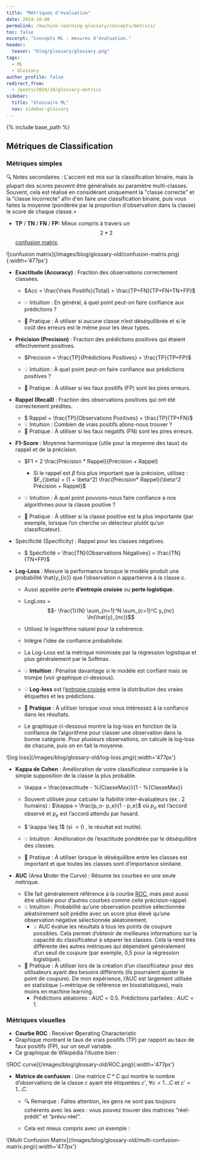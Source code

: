 ```yaml
---
title: "Métriques d'évaluation"
date: 2024-10-08
permalink: /machine-learning-glossary/concepts/metrics/
toc: false
excerpt: "Concepts ML : mesures d'évaluation."
header: 
  teaser: "blog/glossary/glossary.png"
tags:
  - ML
  - Glossary
author_profile: false
redirect_from: 
  - /posts/2024/10/glossary-metrics
sidebar:
  title: "Glossaire ML"
  nav: sidebar-glossary
---
```


{% include base_path %}

## Métriques de Classification

### Métriques simples

:mag: <span class='note'> Notes secondaires </span> : L'accent est mis sur la classification binaire, mais la plupart des scores peuvent être généralisés au paramètre multi-classes. Souvent, cela est réalisé en considérant uniquement la "classe correcte" et la "classe incorrecte" afin d'en faire une classification binaire, puis vous faites la moyenne (pondérée par la proportion d'observation dans la classe) le score de chaque classe.> 

* **TP** / **TN** / **FN** / **FP:** Mieux compris à travers un $$2*2$$ [confusion matrix](#visual-metrics).

<div markdown="1">
![confusion matrix](/images/blog/glossary-old/confusion-matrix.png){:width='477px'}
</div>

- **Exactitude (Accuracy)** : Fraction des observations correctement classées.

  - $Acc = \frac{Vrais Positifs}{Total} = \frac{TP+FN}{TP+FN+TN+FP}$

  - 💡 Intuition : En général, à quel point peut-on faire confiance aux prédictions ?

  - 🔧 Pratique : À utiliser si aucune classe n’est déséquilibrée et si le coût des erreurs est le même pour les deux types.

- **Précision (Precision)** : Fraction des prédictions positives qui étaient effectivement positives.

  - $Precision = \frac{TP}{Prédictions Positives} = \frac{TP}{TP+FP}$

  - 💡 Intuition : À quel point peut-on faire confiance aux prédictions positives ?

  - 🔧 Pratique : À utiliser si les faux positifs (FP) sont les pires erreurs.

- **Rappel (Recall)** : Fraction des observations positives qui ont été correctement prédites.
  - $ Rappel = \frac{TP}{Observations Positives} = \frac{TP}{TP+FN}$
  - 💡 Intuition : Combien de vrais positifs allons-nous trouver ?
  - 🔧 Pratique : À utiliser si les faux négatifs (FN) sont les pires erreurs.

- **F1-Score** : Moyenne harmonique (utile pour la moyenne des taux) du rappel et de la précision.

  - $F1 = 2 \frac{Précision * Rappel}{Précision + Rappel}
    - Si le rappel est $\beta$ fois plus important que la précision, utilisez : $F_{\beta} = (1 + \beta^2)  \frac{Précision* Rappel}{\beta^2  Précision + Rappel}$

  - 💡 Intuition : À quel point pouvons-nous faire confiance à nos algorithmes pour la classe positive ?

  - 🔧 Pratique : À utiliser si la classe positive est la plus importante (par exemple, lorsque l’on cherche un détecteur plutôt qu’un classificateur).

- Spécificité (Specificity) : Rappel pour les classes négatives.
  - $ Spécificité = \frac{TN}{Observations Négatives} = \frac{TN}{TN+FP}$

- **Log-Loss** : Mesure la performance lorsque le modèle produit une probabilité \hat{y_{ic}} que l’observation n appartienne à la classe c.

  - Aussi appelée perte **d’entropie croisée** ou **perte logistique**.

  - LogLoss = $$- \frac{1}{N} \sum_{n=1}^N \sum_{c=1}^C y_{nc} \ln(\hat{y}_{nc})$$

  - Utilisez le logarithme naturel pour la cohérence.

  - Intègre l’idée de confiance probabiliste.

  - La Log-Loss est la métrique minimisée par la régression logistique et plus généralement par le Softmax.

  - 💡 **Intuition** : Pénalise davantage si le modèle est confiant mais se trompe (voir graphique ci-dessous).

  - 💡 **Log-loss** est l’[entropie croisée](/machine-learning-glossary/information/#cross-entropy) entre la distribution des vraies étiquettes et les prédictions.

  - 🔧 **Pratique** : À utiliser lorsque vous vous intéressez à la confiance dans les résultats.

  - Le graphique ci-dessous montre la log-loss en fonction de la confiance de l’algorithme pour classer une observation dans la bonne catégorie. Pour plusieurs observations, on calcule la log-loss de chacune, puis on en fait la moyenne.

<div markdown="1">
![log loss](/images/blog/glossary-old/log-loss.png){:width='477px'}
</div>

- **Kappa de Cohen** : Amélioration de votre classificateur comparée à la simple supposition de la classe la plus probable.

  - \kappa = \frac{exactitude - \%{ClasseMax}}{1 - \%{ClasseMax}}

  - Souvent utilisée pour calculer la fiabilité inter-évaluateurs (ex : 2 humains) : $\kappa = \frac{p_o- p_e}{1 - p_e}$ où  $p_o$  est l’accord observé et  $p_e$  est l’accord attendu par hasard.

  - $ \kappa \leq 1$  (si  $<0$ , le résultat est inutile).

  - 💡 Intuition : Amélioration de l’exactitude pondérée par le déséquilibre des classes.

  - 🔧 Pratique : À utiliser lorsque le déséquilibre entre les classes est important et que toutes les classes sont d’importance similaire.

- **AUC** (Area **U**nder the Curve) : Résume les courbes en une seule métrique.

  - Elle fait généralement référence à la courbe [ROC](#visual-metrics), mais peut aussi être utilisée pour d’autres courbes comme celle précision-rappel.
  - 💡 Intuition : Probabilité qu’une observation positive sélectionnée aléatoirement soit prédite avec un score plus élevé qu’une observation négative sélectionnée aléatoirement.
    - 💡 AUC évalue les résultats à tous les points de coupure possibles. Cela permet d’obtenir de meilleures informations sur la capacité du classificateur à séparer les classes. Cela la rend très différente des autres métriques qui dépendent généralement d’un seuil de coupure (par exemple, 0,5 pour la régression logistique).
  - 🔧 Pratique : À utiliser lors de la création d’un classificateur pour des utilisateurs ayant des besoins différents (ils pourraient ajuster le point de coupure). De mon expérience, l’AUC est largement utilisée en statistique (~métrique de référence en biostatistiques), mais moins en machine learning.
    - Prédictions aléatoires :  $AUC = 0.5$. Prédictions parfaites :  $AUC = 1$.

### Métriques visuelles

- **Courbe ROC** : Receiver **O**perating Characteristic
- Graphique montrant le taux de vrais positifs (TP) par rapport au taux de faux positifs (FP), sur un seuil variable.
- Ce graphique de Wikipédia l’illustre bien :

<div markdown="1">
![ROC curve](/images/blog/glossary-old/ROC.png){:width='477px'}
</div>

- **Matrice de confusion** : Une matrice  $C*C$  qui montre le nombre d’observations de la classe  $c$  ayant été étiquetées  $c', \ \forall c=1 \ldots C \text{ et  } c'=1\ldots C$.

  - :mag: ​Remarque : Faites attention, les gens ne sont pas toujours cohérents avec les axes : vous pouvez trouver des matrices “réel-prédit” et “prévu-réel”.

  - Cela est mieux compris avec un exemple :

<div markdown="1">
![Multi Confusion Matrix](/images/blog/glossary-old/multi-confusion-matrix.png){:width='477px'}
</div>